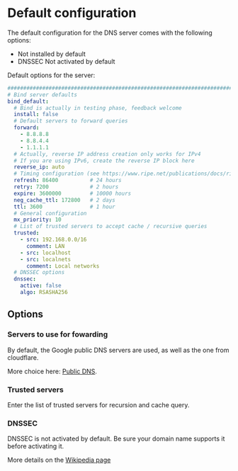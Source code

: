 # Default configuration

The default configuration for the DNS server comes with the following options:

- Not installed by default
- DNSSEC Not activated by default

Default options for the server:

```yaml
###############################################################################
# Bind server defaults
bind_default:
  # Bind is actually in testing phase, feedback welcome
  install: false
  # Default servers to forward queries
  forward:
    - 8.8.8.8
    - 8.8.4.4
    - 1.1.1.1
  # Actually, reverse IP address creation only works for IPv4
  # If you are using IPv6, create the reverse IP block here
  reverse_ip: auto
  # Timing configuration (see https://www.ripe.net/publications/docs/ripe-203)
  refresh: 86400          # 24 hours
  retry: 7200             # 2 hours
  expire: 3600000         # 10000 hours
  neg_cache_ttl: 172800   # 2 days
  ttl: 3600               # 1 hour
  # General configuration
  mx_priority: 10
  # List of trusted servers to accept cache / recursive queries
  trusted:
    - src: 192.168.0.0/16
      comment: LAN
    - src: localhost
    - src: localnets
      comment: Local networks
  # DNSSEC options
  dnssec:
    active: false
    algo: RSASHA256
```

## Options

### Servers to use for fowarding

By default, the Google public DNS servers are used, as well as the one from cloudflare.

More choice here: [Public DNS](https://en.wikipedia.org/wiki/Google_Public_DNS#See_also).

### Trusted servers

Enter the list of trusted servers for recursion and cache query.

### DNSSEC

DNSSEC is not activated by default. Be sure your domain name supports it before activating it.

More details on the [Wikipedia page](https://en.wikipedia.org/wiki/Domain_Name_System_Security_Extensions)
